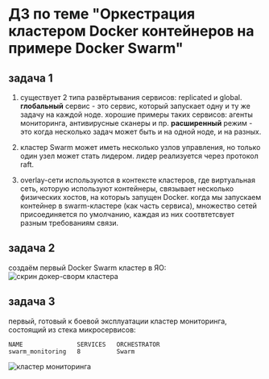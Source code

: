 # ДЗ по теме "Оркестрация кластером Docker контейнеров на примере Docker Swarm"

## задача 1

1. существует 2 типа развёртывания сервисов: replicated и global.
**глобальный** сервис - это сервис, который запускает одну и ту же задачу на каждой ноде. хорошие примеры таких сервисов: агенты мониторинга, антивирусные сканеры и пр.
**расширенный** режим - это когда несколько задач может быть и на одной ноде, и на разных.

2. кластер Swarm может иметь несколько узлов управления, но только один узел может стать лидером. лидер реализуется через протокол raft.

3. overlay-сети используются в контексте кластеров, где виртуальная сеть, которую используют контейнеры, связывает несколько физических хостов, на которыъ запущен Docker. когда мы запускаем контейнер в swarm-кластере (как часть сервиса), множество сетей присоединяется по умолчанию, каждая из них соотвтетсвует разным требованиям связи.


## задача 2

создаём первый Docker Swarm кластер в ЯО:
![скрин докер-сворм кластера](https://i.ibb.co/Khbjnzy/2.png)


## задача 3

первый, готовый к боевой эксплуатации кластер мониторинга, состоящий из стека микросервисов:
```[root@node01 ~]# docker stack ls
NAME               SERVICES   ORCHESTRATOR
swarm_monitoring   8          Swarm
```

![кластер мониторинга](https://i.ibb.co/mcR2Q8t/3.png)
